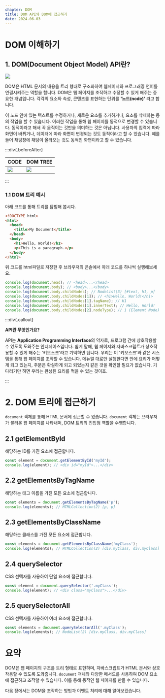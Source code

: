 ```yaml
---
chapter: DOM
title: DOM API와 DOM에 접근하기
date: 2024-06-03
---
```


# DOM 이해하기

## 1. DOM(Document Object Model) API란?

![](/images/basecamp-javascript/chapter08/01-1.png)

DOM은 HTML 문서의 내용을 트리 형태로 구조화하여 웹페이지와 프로그래밍 언어를 연결시켜주는 역할을 합니다. DOM은 웹 페이지를 조작하고 수정할 수 있게 해주는 중요한 개념입니다. 각각의 요소와 속성, 콘텐츠를 표현하는 단위를 **'노드(node)'** 라고 합니다.

이 노드 안에 있는 텍스트를 수정하거나, 새로운 요소를 추가하거나, 요소를 삭제하는 등의 작업을 할 수 있습니다. 이러한 작업을 통해 웹 페이지를 동적으로 변경할 수 있습니다. 동적이라고 해서 꼭 움직이는 것만을 의미하는 것은 아닙니다. 사용자의 입력에 따라 화면이 바뀌거나, 데이터에 따라 화면이 변경되는 것도 동적이라고 할 수 있습니다. 예를 들어 채팅창에 채팅이 올라오는 것도 동적인 화면이라고 할 수 있습니다.

:::div{.beforeAfter}

| CODE                                                | DOM TREE                                            |
| --------------------------------------------------- | --------------------------------------------------- |
| ![](/images/basecamp-javascript/chapter08/01-2.png) | ![](/images/basecamp-javascript/chapter08/01-3.png) |

:::

### 1.1 DOM 트리 예시

아래 코드를 통해 트리를 탐험해 봅시다.

```html
<!DOCTYPE html>
<html>
  <head>
    <title>My Document</title>
  </head>
  <body>
    <h1>Hello, World!</h1>
    <p>This is a paragraph.</p>
  </body>
</html>
```

위 코드를 html파일로 저장한 후 브라우저의 콘솔에서 아래 코드를 하나씩 실행해보세요.

```javascript
console.log(document.head); // <head>...</head>
console.log(document.body); // <body>...</body>
console.log(document.body.childNodes); // NodeList(3) [#text, h1, p]
console.log(document.body.childNodes[1]); // <h1>Hello, World!</h1>
console.log(document.body.childNodes[1].tagName); // H1
console.log(document.body.childNodes[1].innerText); // Hello, World!
console.log(document.body.childNodes[2].nodeType); // 1 (Element Node)
```

:::div{.callout}

**API란 무엇인가요?**

API는 **Application Programming Interface**의 약자로, 프로그램 간에 상호작용할 수 있도록 도와주는 인터페이스입니다. 쉽게 말해, 웹 페이지와 자바스크립트가 상호작용할 수 있게 해주는 '키오스크'라고 기억하면 됩니다. 우리는 이 '키오스크'와 같은 시스템을 통해 웹 페이지를 조작할 수 있습니다. 메뉴얼 대로만 실행한다면 안에 요리가 어떻게 되고 있는지, 주문은 확실하게 되고 되었는지 같은 것을 확인할 필요가 없습니다. 기다리기만 하면 우리는 완성된 요리를 먹을 수 있는 것이죠.

:::

# 2. DOM 트리에 접근하기

`document` 객체를 통해 HTML 문서에 접근할 수 있습니다. `document` 객체는 브라우저가 불러온 웹 페이지를 나타내며, DOM 트리의 진입점 역할을 수행합니다.

## 2.1 getElementById

해당하는 ID를 가진 요소에 접근합니다.

```javascript
const element = document.getElementById('myId');
console.log(element); // <div id="myId">...</div>
```

## 2.2 getElementsByTagName

해당하는 태그 이름을 가진 모든 요소에 접근합니다.

```javascript
const elements = document.getElementsByTagName('p');
console.log(elements); // HTMLCollection(2) [p, p]
```

## 2.3 getElementsByClassName

해당하는 클래스를 가진 모든 요소에 접근합니다.

```javascript
const elements = document.getElementsByClassName('myClass');
console.log(elements); // HTMLCollection(2) [div.myClass, div.myClass]
```

## 2.4 querySelector

CSS 선택자를 사용하여 단일 요소에 접근합니다.

```javascript
const element = document.querySelector('.myClass');
console.log(element); // <div class="myClass">...</div>
```

## 2.5 querySelectorAll

CSS 선택자를 사용하여 여러 요소에 접근합니다.

```javascript
const elements = document.querySelectorAll('.myClass');
console.log(elements); // NodeList(2) [div.myClass, div.myClass]
```

# 요약

DOM은 웹 페이지의 구조를 트리 형태로 표현하며, 자바스크립트가 HTML 문서와 상호작용할 수 있도록 도와줍니다. `document` 객체와 다양한 메서드를 사용하여 DOM 요소에 접근하고 조작할 수 있습니다. 이를 통해 동적인 웹 페이지를 만들 수 있습니다.

다음 장에서는 DOM을 조작하는 방법과 이벤트 처리에 대해 알아보겠습니다.
